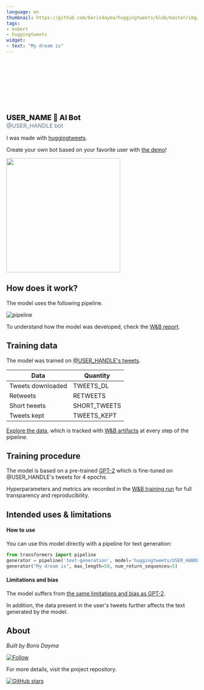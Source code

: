 ```yaml
---
language: en
thumbnail: https://github.com/borisdayma/huggingtweets/blob/master/img/logo_share.png?raw=true
tags:
- exbert
- huggingtweets
widget:
- text: "My dream is"
---
```


<div>
<div style="width: 132px; height:132px; border-radius: 50%; background-size: cover; background-image: url('USER_PROFILE')">
</div>
<div style="margin-top: 8px; font-size: 19px; font-weight: 800">USER_NAME 🤖 AI Bot </div>
<div style="font-size: 15px; color: #657786">@USER_HANDLE bot</div>
</div>

I was made with [huggingtweets](https://github.com/borisdayma/huggingtweets).

Create your own bot based on your favorite user with [the demo](https://colab.research.google.com/github/borisdayma/huggingtweets/blob/master/huggingtweets-demo.ipynb)!

<a href="https://huggingface.co/exbert/?model=huggingtweets/USER_HANDLE&modelKind=autoregressive&sentence=I%20love%20huggingtweets!&layer=11">
	<img width="300px" src="https://hf-dinosaur.huggingface.co/exbert/button.png">
</a>

## How does it work?

The model uses the following pipeline.

![pipeline](https://github.com/borisdayma/huggingtweets/blob/master/img/pipeline.png?raw=true)

To understand how the model was developed, check the [W&B report](https://bit.ly/2TGXMZf).

## Training data

The model was trained on [@USER_HANDLE's tweets](https://twitter.com/USER_HANDLE).

| Data              | Quantity     |
|-------------------|--------------|
| Tweets downloaded | TWEETS_DL    |
| Retweets          | RETWEETS     |
| Short tweets      | SHORT_TWEETS |
| Tweets kept       | TWEETS_KEPT  |

[Explore the data](WANDB_PREPROCESS/artifacts), which is tracked with [W&B artifacts](https://docs.wandb.com/artifacts) at every step of the pipeline.

## Training procedure

The model is based on a pre-trained [GPT-2](https://huggingface.co/gpt2) which is fine-tuned on @USER_HANDLE's tweets for 4 epochs.

Hyperparameters and metrics are recorded in the [W&B training run](WANDB_TRAIN) for full transparency and reproducibility.

## Intended uses & limitations

#### How to use

You can use this model directly with a pipeline for text generation:

```python
from transformers import pipeline
generator = pipeline('text-generation', model='huggingtweets/USER_HANDLE')
generator("My dream is", max_length=50, num_return_sequences=5)
```

#### Limitations and bias

The model suffers from [the same limitations and bias as GPT-2](https://huggingface.co/gpt2#limitations-and-bias).

In addition, the data present in the user's tweets further affects the text generated by the model.

## About

*Built by Boris Dayma*

[![Follow](https://img.shields.io/twitter/follow/borisdayma?style=social)](https://twitter.com/borisdayma)

For more details, visit the project repository.

[![GitHub stars](https://img.shields.io/github/stars/borisdayma/huggingtweets?style=social)](https://github.com/borisdayma/huggingtweets)
